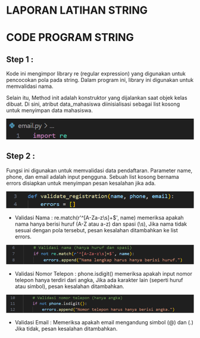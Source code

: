 # LAPORAN LATIHAN STRING

# CODE PROGRAM STRING

## Step 1 :

Kode ini mengimpor library re (regular expression) yang digunakan untuk pencocokan pola pada string. Dalam program ini, library ini digunakan untuk memvalidasi nama.

Selain itu, Method init adalah konstruktor yang dijalankan saat objek kelas dibuat. Di sini, atribut data_mahasiswa diinisialisasi sebagai list kosong untuk menyimpan data mahasiswa.

![gambar](https://github.com/M-Rakha/labpy09/blob/4e22f64f49eb736a4b82b55b0ccab5e2d2e8d7d6/Cuplikan%20layar%202025-01-03%20184453.png)

## Step 2 :

Fungsi ini digunakan untuk memvalidasi data pendaftaran. Parameter name, phone, dan email adalah input pengguna. Sebuah list kosong bernama errors disiapkan untuk menyimpan pesan kesalahan jika ada.

![gambar](https://github.com/M-Rakha/labpy09/blob/3354ebbd78634aaa4d46f2fb3be4c4a3391900d6/Cuplikan%20layar%202025-01-03%20185122.png)

- Validasi Nama : re.match(r'^[A-Za-z\s]+$', name) memeriksa apakah nama hanya berisi huruf (A-Z atau a-z) dan spasi (\s), Jika nama tidak sesuai dengan pola tersebut, pesan kesalahan ditambahkan ke list errors.

![gambar](https://github.com/M-Rakha/labpy09/blob/5f7c307113caeadec3ae06c476fa1d21106f8c40/Cuplikan%20layar%202025-01-03%20185440.png)

- Validasi Nomor Telepon : phone.isdigit() memeriksa apakah input nomor telepon hanya terdiri dari angka, Jika ada karakter lain (seperti huruf atau simbol), pesan kesalahan ditambahkan.

![gambar](https://github.com/M-Rakha/labpy09/blob/3b232cc99b9c976e4c462f579e9d32e5a4ff6f3e/Cuplikan%20layar%202025-01-03%20185835.png)

- Validasi Email : Memeriksa apakah email mengandung simbol (@) dan (.) Jika tidak, pesan kesalahan ditambahkan.








